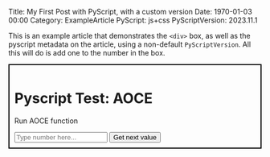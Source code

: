 Title: My First Post with PyScript, with a custom version
Date: 1970-01-03 00:00
Category: ExampleArticle
PyScript: js+css
PyScriptVersion: 2023.11.1

This is an example article that demonstrates the `<div>` box, as well as the pyscript metadata on the article, using a non-default `PyScriptVersion`. All this will do is add one to the number in the box.

<!-- TODO confirm that these relative src paths that work locally are ok once merge in gh-pages under a subdir -->

<div style="border: 2px solid black;padding: 10px;">
  <h1>Pyscript Test: AOCE</h1>
  <p>Run AOCE function</p>
  <input type="text" id="input_number" placeholder="Type number here..." />
  <button py-click="do_a_thing">Get next value</button>
  <div id="output_number"></div>
  <script type="py" src="../../scripts/example/example.py" config="../../scripts/example/pyscript.toml"></script>
</div>
